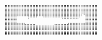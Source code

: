 ⣿⣿⣿⣿⣿⣿⣿⣿⣿⣿⣿⣿⣿⣿⣿⣿⣿⣿⣿⣿⣿⣿⣿⣿⣿⣿⣿⣿⣿⣿
⣿⣿⣿⣿⣿⣿⣿⣿⣿⣿⣿⣿⣿⣿⣿⣿⣿⣿⣿⣿⣿⣿⣿⣿⣿⢿⣿⣿⣿⣿
⣿⣿⣿⣿⠉⠉⠉⠹⠛⠛⠋⠉⠙⠛⠛⠛⠛⠛⠻⠿⠿⠿⠿⠿⠋⠀⣿⣿⣿⣿
⣿⣿⣿⣿⣤⣤⣄⣀⣀⣀⠀⠀⠀⠀⠀⠀⣀⣀⣀⣀⣠⣤⣤⣤⣤⣤⣿⣿⣿⣿
⣿⣿⣿⣿⣿⣿⣿⣿⣿⣿⣿⣿⣿⣿⣿⣿⣿⣿⣿⣿⣿⣿⣿⣿⣿⣿⣿⣿⣿⣿
⣿⣿⣿⣿⣿⣿⣿⣿⣿⣿⣿⣿⣿⣿⣿⣿⣿⣿⣿⣿⣿⣿⣿⣿⣿⣿⣿⣿⣿⣿
